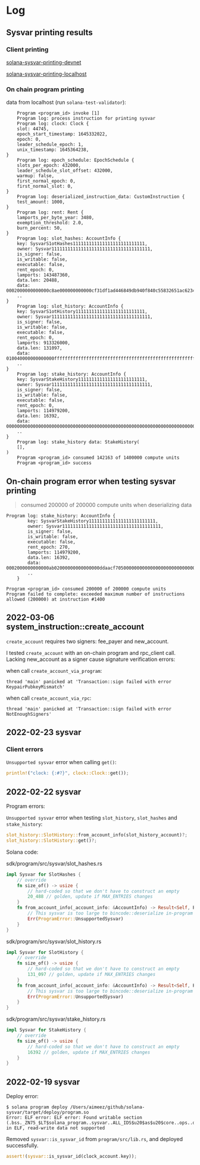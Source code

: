 # Log

## Sysvar printing results

### Client printing

[solana-sysvar-printing-devnet](https://gist.github.com/Aimeedeer/f8395346d364f3131d323d610905f518)

[solana-sysvar-printing-localhost](https://gist.github.com/Aimeedeer/b93970cbd28fa08a9ae608a001d9030d)

### On chain program printing

data from localhost (run `solana-test-validator`):

```
    Program <program_id> invoke [1]
    Program log: process instruction for printing sysvar
    Program log: clock: Clock {
    slot: 44745,
    epoch_start_timestamp: 1645332022,
    epoch: 0,
    leader_schedule_epoch: 1,
    unix_timestamp: 1645364238,
}
    Program log: epoch_schedule: EpochSchedule {
    slots_per_epoch: 432000,
    leader_schedule_slot_offset: 432000,
    warmup: false,
    first_normal_epoch: 0,
    first_normal_slot: 0,
}
    Program log: deserialized_instruction_data: CustomInstruction {
    test_amount: 1000,
}
    Program log: rent: Rent {
    lamports_per_byte_year: 3480,
    exemption_threshold: 2.0,
    burn_percent: 50,
}
    Program log: slot_hashes: AccountInfo {
    key: SysvarS1otHashes111111111111111111111111111,
    owner: Sysvar1111111111111111111111111111111111111,
    is_signer: false,
    is_writable: false,
    executable: false,
    rent_epoch: 0,
    lamports: 143487360,
    data.len: 20488,
    data: 0002000000000000c8ae000000000000cf31df1ad446849db940f840c55832651ac6234f3617edb3883cfc6df890a790c7ae000000000000286bf9e6960ac14a,
    ..
}
    Program log: slot_history: AccountInfo {
    key: SysvarS1otHistory11111111111111111111111111,
    owner: Sysvar1111111111111111111111111111111111111,
    is_signer: false,
    is_writable: false,
    executable: false,
    rent_epoch: 0,
    lamports: 913326000,
    data.len: 131097,
    data: 010040000000000000ffffffffffffffffffffffffffffffffffffffffffffffffffffffffffffffffffffffffffffffffffffffffffffffffffffffffffffff,
    ..
}
    Program log: stake_history: AccountInfo {
    key: SysvarStakeHistory1111111111111111111111111,
    owner: Sysvar1111111111111111111111111111111111111,
    is_signer: false,
    is_writable: false,
    executable: false,
    rent_epoch: 0,
    lamports: 114979200,
    data.len: 16392,
    data: 00000000000000000000000000000000000000000000000000000000000000000000000000000000000000000000000000000000000000000000000000000000,
    ..
}
    Program log: stake_history data: StakeHistory(
    [],
)
    Program <program_id> consumed 142163 of 1400000 compute units
    Program <program_id> success
```

## On-chain program error when testing sysvar printing

> consumed 200000 of 200000 compute units when deserializing data

```
Program log: stake_history: AccountInfo {
        key: SysvarStakeHistory1111111111111111111111111,
        owner: Sysvar1111111111111111111111111111111111111,
        is_signer: false,
        is_writable: false,
        executable: false,
        rent_epoch: 270,
        lamports: 114979200,
        data.len: 16392,
        data: 0002000000000000ab02000000000000000ddaacf705000000000000000000000000000000000000aa0200000000000000e86fe1b6cc01000000000000000000,
        ..
    }

Program <program_id> consumed 200000 of 200000 compute units
Program failed to complete: exceeded maximum number of instructions allowed (200000) at instruction #1400
```


## 2022-03-06 system_instruction::create_account

`create_account` requires two signers: fee_payer and new_account.

I tested `create_account` with an on-chain program and rpc_client call.
Lacking new_account as a signer cause signature verification errors:

when call `create_account_via_program`:
```
thread 'main' panicked at 'Transaction::sign failed with error KeypairPubkeyMismatch'
```

when call `create_account_via_rpc`:
```
thread 'main' panicked at 'Transaction::sign failed with error NotEnoughSigners'
```

## 2022-02-23 sysvar

### Client errors

`Unsupported sysvar` error when calling `get()`:

```rust
println!("clock: {:#?}", clock::Clock::get());
```

## 2022-02-22 sysvar

Program errors:

`Unsupported sysvar` error when testing `slot_history`, `slot_hashes` and `stake_history`:

```rust
slot_history::SlotHistory::from_account_info(slot_history_account)?;
slot_history::SlotHistory::get()?;
```

Solana code:

sdk/program/src/sysvar/slot_hashes.rs

```rust
impl Sysvar for SlotHashes {
    // override
    fn size_of() -> usize {
        // hard-coded so that we don't have to construct an empty
        20_488 // golden, update if MAX_ENTRIES changes
    }
    fn from_account_info(_account_info: &AccountInfo) -> Result<Self, ProgramError> {
        // This sysvar is too large to bincode::deserialize in-program
        Err(ProgramError::UnsupportedSysvar)
    }
}
```

sdk/program/src/sysvar/slot_history.rs

```rust
impl Sysvar for SlotHistory {
    // override
    fn size_of() -> usize {
        // hard-coded so that we don't have to construct an empty
        131_097 // golden, update if MAX_ENTRIES changes
    }
    fn from_account_info(_account_info: &AccountInfo) -> Result<Self, ProgramError> {
        // This sysvar is too large to bincode::deserialize in-program
        Err(ProgramError::UnsupportedSysvar)
    }
}
```
sdk/program/src/sysvar/stake_history.rs

```rust
impl Sysvar for StakeHistory {
    // override
    fn size_of() -> usize {
        // hard-coded so that we don't have to construct an empty
        16392 // golden, update if MAX_ENTRIES changes
    }
}
```

## 2022-02-19 sysvar

Deploy error:

```
$ solana program deploy /Users/aimeez/github/solana-sysvar/target/deploy/program.so
Error: ELF error: ELF error: Found writable section (.bss._ZN75_$LT$solana_program..sysvar..ALL_IDS$u20$as$u20$core..ops..deref..Deref$GT$5deref11__stability4LAZY17heac9787eef57c54aE) in ELF, read-write data not supported
```

Removed `sysvar::is_sysvar_id` from `program/src/lib.rs`, and deployed successfully.

```rust
assert!(sysvar::is_sysvar_id(clock_account.key));
```

